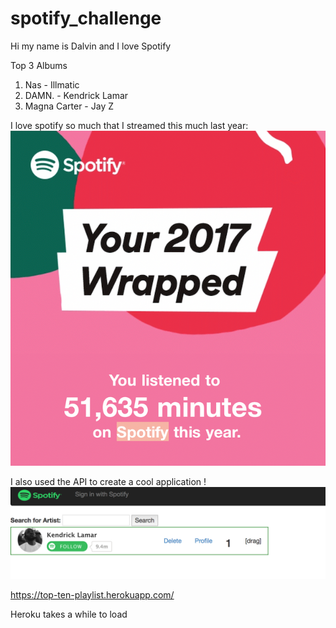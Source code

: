 # spotify_challenge
Hi my name is Dalvin and I love Spotify

Top 3 Albums
1.  Nas - Illmatic
2.  DAMN. - Kendrick Lamar
3.  Magna Carter - Jay Z 

I love spotify so much that I streamed this much last year:
![alt text](https://raw.githubusercontent.com/Josiassejod1/spotify_challenge/master/listen.png)

I also used the API to create a cool application !
![alt text](https://raw.githubusercontent.com/Josiassejod1/spotify_challenge/master/top_ten.png)

https://top-ten-playlist.herokuapp.com/

Heroku takes a while to load

